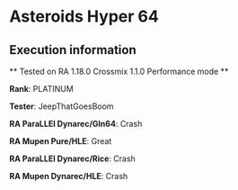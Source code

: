 # Asteroids Hyper 64 

## Execution information


** Tested on RA 1.18.0 Crossmix 1.1.0 Performance mode **


**Rank**: PLATINUM


**Tester**: JeepThatGoesBoom



**RA ParaLLEl Dynarec/Gln64**: Crash


**RA Mupen Pure/HLE**: Great


**RA ParaLLEl Dynarec/Rice**: Crash


**RA Mupen Dynarec/HLE**: Crash